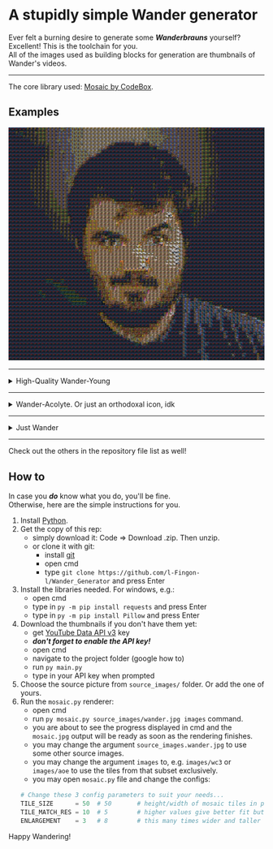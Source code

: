 # A stupidly simple Wander generator
Ever felt a burning desire to generate some ***Wanderbrauns*** yourself? Excellent! This is the toolchain for you.  
All of the images used as building blocks for generation are thumbnails of Wander's videos.

---
The core library used: [Mosaic by CodeBox](https://github.com/codebox/mosaic).

## Examples
![wander_young](wander_young.jpg)

---
<details>
<summary>High-Quality Wander-Young </summary>

![wander_young_hq](wander_young_hq.jpg)
</details>

---
<details>
<summary>Wander-Acolyte. Or just an orthodoxal icon, idk</summary>

![wander_acolyte](wander_acolyte.jpg)
</details>

---
<details>
<summary>Just Wander</summary>

![wander](wander.jpg)
</details>

---
Check out the others in the repository file list as well!
## How to
In case you ***do*** know what you do, you'll be fine.  
Otherwise, here are the simple instructions for you.

1. Install [Python](https://www.python.org/downloads/windows/). 
2. Get the copy of this rep:
    - simply download it: Code => Download .zip. Then unzip.
    - or clone it with git:
        - install [git](https://git-scm.com/) 
        - open cmd
        - type `git clone https://github.com/l-Fingon-l/Wander_Generator` and press Enter
3. Install the libraries needed. For windows, e.g.:
    - open cmd
    - type in `py -m pip install requests` and press Enter
    - type in `py -m pip install Pillow` and press Enter
4. Download the thumbnails if you don't have them yet:
    - get [YouTube Data API v3](https://developers.google.com/youtube/v3/docs) key
    - ***don't forget to enable the API key!***
    - open cmd
    - navigate to the project folder (google how to)
    - run `py main.py`
    - type in your API key when prompted
5. Choose the source picture from `source_images/` folder. Or add the one of yours.
6. Run the `mosaic.py` renderer:
    - open cmd
    - run `py mosaic.py source_images/wander.jpg images` command.
    - you are about to see the progress displayed in cmd and the `mosaic.jpg` output will be ready as soon as the rendering finishes.
    - you may change the argument `source_images.wander.jpg` to use some other source images.
    - you may change the argument `images` to, e.g. `images/wc3` or `images/aoe` to use the tiles from that subset exclusively.
    - you may open `mosaic.py` file and change the configs: 
    ```py
    # Change these 3 config parameters to suit your needs...
    TILE_SIZE      = 50  # 50		# height/width of mosaic tiles in pixels
    TILE_MATCH_RES = 10  # 5		# higher values give better fit but require more processing
    ENLARGEMENT    = 3   # 8		# this many times wider and taller than the original
    ```

Happy Wandering!
